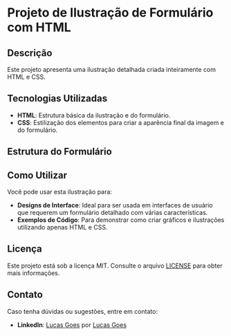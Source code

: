 # Projeto de Ilustração de Formulário com HTML

## Descrição

Este projeto apresenta uma ilustração detalhada criada inteiramente com HTML e CSS. 

## Tecnologias Utilizadas

- **HTML**: Estrutura básica da ilustração e do formulário.
- **CSS**: Estilização dos elementos para criar a aparência final da imagem e do formulário.

## Estrutura do Formulário

## Como Utilizar

Você pode usar esta ilustração para:

- **Designs de Interface**: Ideal para ser usada em interfaces de usuário que requerem um formulário detalhado com várias características.
- **Exemplos de Código**: Para demonstrar como criar gráficos e ilustrações utilizando apenas HTML e CSS.

## Licença

Este projeto está sob a licença MIT. Consulte o arquivo [LICENSE](./LICENSE) para obter mais informações.

## Contato

Caso tenha dúvidas ou sugestões, entre em contato:

- **LinkedIn**: [Lucas Goes](https://www.linkedin.com/in/lucasgoesss)
por [Lucas Goes](https://github.com/lucasgoesss)